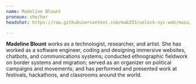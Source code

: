 ```yaml
---
name: Madeline Blount
pronoun: she/her
headshot: https://raw.githubusercontent.com/mab253/unlock-nyc-web/main/uploads/28-compressed.png

---
```

**Madeline Blount** works as a technologist, researcher, and artist. She has worked as a software engineer, coding and designing immersive websites, chatbots, and communications systems; conducted ethnographic fieldwork on border systems and migration; served as an organizer on political campaigns and movements; and has performed and presented work at festivals, hackathons, and classrooms around the world.